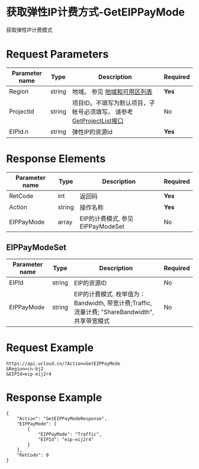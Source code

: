 # 获取弹性IP计费方式-GetEIPPayMode

获取弹性IP计费模式

# Request Parameters
|Parameter name|Type|Description|Required|
|---|---|---|---|
|Region|string|地域。 参见 [地域和可用区列表](../summary/regionlist.html)|**Yes**|
|ProjectId|string|项目ID。不填写为默认项目，子帐号必须填写。 请参考[GetProjectList接口](../summary/get_project_list.html)|No|
|EIPId.n|string|弹性IP的资源Id|**Yes**|

# Response Elements
|Parameter name|Type|Description|Required|
|---|---|---|---|
|RetCode|int|返回码|**Yes**|
|Action|string|操作名称|**Yes**|
|EIPPayMode|array|EIP的计费模式, 参见 EIPPayModeSet|No|

## EIPPayModeSet
|Parameter name|Type|Description|Required|
|---|---|---|---|
|EIPId|string|EIP的资源ID|No|
|EIPPayMode|string|EIP的计费模式. 枚举值为：Bandwidth, 带宽计费;Traffic, 流量计费; "ShareBandwidth",共享带宽模式|No|

# Request Example
```
https://api.ucloud.cn/?Action=GetEIPPayMode
&Region=cn-bj2
&EIPId=eip-eij2r4
```

# Response Example
```
{
    "Action": "GetEIPPayModeResponse", 
    "EIPPayMode": [
        {
            "EIPPayMode": "Traffic", 
            "EIPId": "eip-eij2r4"
        }
    ], 
    "RetCode": 0
}
```

